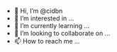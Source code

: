 - 👋 Hi, I’m @cidbn
- 👀 I’m interested in ...
- 🌱 I’m currently learning ...
- 💞️ I’m looking to collaborate on ...
- 📫 How to reach me ...

<!---
cidbn/cidbn is a ✨ special ✨ repository because its `README.md` (this file) appears on your GitHub profile.
You can click the Preview link to take a look at your changes.
--->
